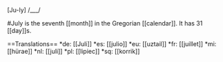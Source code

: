 [Ju-ly] /___/

#July is the seventh [[month]] in the Gregorian [[calendar]]. It has 31 [[day]]s.

==Translations==
*de: [[Juli]]
*es: [[julio]]
*eu: [[uztail]]
*fr: [[juillet]]
*mi: [[hürae]]
*nl: [[juli]]
*pl: [[lipiec]]
*sq: [[korrik]]